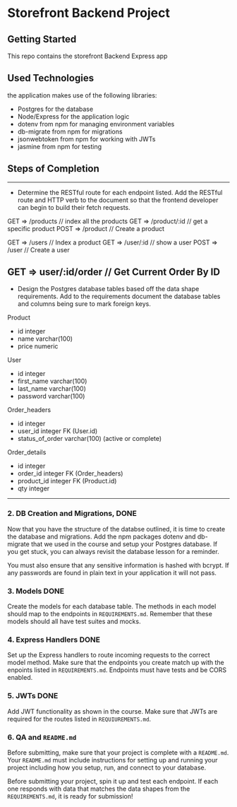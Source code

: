 # Storefront Backend Project

## Getting Started
This repo contains the storefront Backend Express app

## Used Technologies
the application makes use of the following libraries:
- Postgres for the database
- Node/Express for the application logic
- dotenv from npm for managing environment variables
- db-migrate from npm for migrations
- jsonwebtoken from npm for working with JWTs
- jasmine from npm for testing

## Steps of Completion

----------------------------------------------------------

- Determine the RESTful route for each endpoint listed. Add the RESTful route and HTTP verb to the document so that the frontend developer can begin to build their fetch requests.    

GET => /products        // index all the products
GET => /product/:id     // get a specific product
POST => /product        // Create a product

GET => /users           // Index a product
GET => /user/:id        // show a user
POST => /user           // Create a user

GET => user/:id/order   // Get Current Order By ID
----------------------------------------------------------

- Design the Postgres database tables based off the data shape requirements. Add to the requirements document the database tables and columns being sure to mark foreign keys.   

Product
- id                integer
- name              varchar(100)
- price             numeric

User
- id                integer
- first_name        varchar(100)
- last_name         varchar(100)
- password          varchar(100)

Order_headers
- id                integer
- user_id           integer FK (User.id)
- status_of_order   varchar(100) (active or complete) 

Order_details
- id                integer
- order_id          integer FK (Order_headers)
- product_id        integer FK (Product.id)
- qty               integer
----------------------------------------------------------

### 2.  DB Creation and Migrations, DONE

Now that you have the structure of the databse outlined, it is time to create the database and migrations. Add the npm packages dotenv and db-migrate that we used in the course and setup your Postgres database. If you get stuck, you can always revisit the database lesson for a reminder. 

You must also ensure that any sensitive information is hashed with bcrypt. If any passwords are found in plain text in your application it will not pass.

### 3. Models DONE

Create the models for each database table. The methods in each model should map to the endpoints in `REQUIREMENTS.md`. Remember that these models should all have test suites and mocks.

### 4. Express Handlers DONE

Set up the Express handlers to route incoming requests to the correct model method. Make sure that the endpoints you create match up with the enpoints listed in `REQUIREMENTS.md`. Endpoints must have tests and be CORS enabled. 

### 5. JWTs DONE

Add JWT functionality as shown in the course. Make sure that JWTs are required for the routes listed in `REQUIUREMENTS.md`.

### 6. QA and `README.md`

Before submitting, make sure that your project is complete with a `README.md`. Your `README.md` must include instructions for setting up and running your project including how you setup, run, and connect to your database. 

Before submitting your project, spin it up and test each endpoint. If each one responds with data that matches the data shapes from the `REQUIREMENTS.md`, it is ready for submission!
